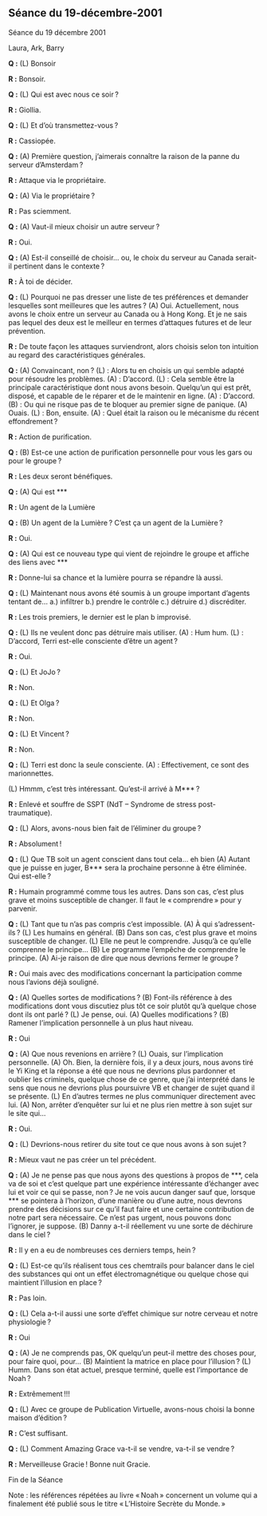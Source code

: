 ## Séance du 19-décembre-2001

Séance du 19 décembre 2001

Laura, Ark, Barry

**Q :** (L) Bonsoir

**R :** Bonsoir.

**Q :** (L) Qui est avec nous ce soir ?

**R :** Giollia.

**Q :** (L) Et d’où transmettez-vous ?

**R :** Cassiopée.

**Q :** (A) Première question, j’aimerais connaître la raison de la panne du serveur d’Amsterdam ?

**R :** Attaque via le propriétaire.

**Q :** (A) Via le propriétaire ?

**R :** Pas sciemment.

**Q :** (A) Vaut-il mieux choisir un autre serveur ?

**R :** Oui.

**Q :** (A) Est-il conseillé de choisir… ou, le choix du serveur au Canada serait-il pertinent dans le contexte ?

**R :** À toi de décider.

**Q :** (L) Pourquoi ne pas dresser une liste de tes préférences et demander lesquelles sont meilleures que les autres ? (A) Oui. Actuellement, nous avons le choix entre un serveur au Canada ou à Hong Kong. Et je ne sais pas lequel des deux est le meilleur en termes d’attaques futures et de leur prévention.

**R :** De toute façon les attaques surviendront, alors choisis selon ton intuition au regard des caractéristiques générales.

**Q :** (A) Convaincant, non ? (L) : Alors tu en choisis un qui semble adapté pour résoudre les problèmes. (A) : D’accord. (L) : Cela semble être la principale caractéristique dont nous avons besoin. Quelqu’un qui est prêt, disposé, et capable de le réparer et de le maintenir en ligne. (A) : D’accord. (B) : Ou qui ne risque pas de te bloquer au premier signe de panique. (A) Ouais. (L) : Bon, ensuite. (A) : Quel était la raison ou le mécanisme du récent effondrement ?

**R :** Action de purification.

**Q :** (B) Est-ce une action de purification personnelle pour vous les gars ou pour le groupe ?

**R :** Les deux seront bénéfiques.

**Q :** (A) Qui est ***

**R :** Un agent de la Lumière

**Q :** (B) Un agent de la Lumière ? C’est ça un agent de la Lumière ?

**R :** Oui.

**Q :** (A) Qui est ce nouveau type qui vient de rejoindre le groupe et affiche des liens avec ***

**R :** Donne-lui sa chance et la lumière pourra se répandre là aussi.

**Q :** (L) Maintenant nous avons été soumis à un groupe important d’agents tentant de… a.) infiltrer b.) prendre le contrôle c.) détruire d.) discréditer.

**R :** Les trois premiers, le dernier est le plan b improvisé.

**Q :** (L) Ils ne veulent donc pas détruire mais utiliser. (A) : Hum hum. (L) : D’accord, Terri est-elle consciente d’être un agent ?

**R :** Oui.

**Q :** (L) Et JoJo ?

**R :** Non.

**Q :** (L) Et Olga ?

**R :** Non.

**Q :** (L) Et Vincent ?

**R :** Non.

**Q :** (L) Terri est donc la seule consciente. (A) : Effectivement, ce sont des marionnettes.

(L) Hmmm, c’est très intéressant. Qu’est-il arrivé à M*** ?

**R :** Enlevé et souffre de SSPT (NdT – Syndrome de stress post-traumatique).

**Q :** (L) Alors, avons-nous bien fait de l’éliminer du groupe ?

**R :** Absolument !

**Q :** (L) Que TB soit un agent conscient dans tout cela… eh bien (A) Autant que je puisse en juger, B*** sera la prochaine personne à être éliminée. Qui est-elle ?

**R :** Humain programmé comme tous les autres. Dans son cas, c’est plus grave et moins susceptible de changer. Il faut le « comprendre » pour y parvenir.

**Q :** (L) Tant que tu n’as pas compris c’est impossible. (A) À qui s’adressent-ils ? (L) Les humains en général. (B) Dans son cas, c’est plus grave et moins susceptible de changer. (L) Elle ne peut le comprendre. Jusqu’à ce qu’elle comprenne le principe… (B) Le programme l’empêche de comprendre le principe. (A) Ai-je raison de dire que nous devrions fermer le groupe ?

**R :** Oui mais avec des modifications concernant la participation comme nous l’avions déjà souligné.

**Q :** (A) Quelles sortes de modifications ? (B) Font-ils référence à des modifications dont vous discutiez plus tôt ce soir plutôt qu’à quelque chose dont ils ont parlé ? (L) Je pense, oui. (A) Quelles modifications ? (B) Ramener l’implication personnelle à un plus haut niveau.

**R :** Oui

**Q :** (A) Que nous revenions en arrière ? (L) Ouais, sur l’implication personnelle. (A) Oh. Bien, la dernière fois, il y a deux jours, nous avons tiré le Yi King et la réponse a été que nous ne devrions plus pardonner et oublier les criminels, quelque chose de ce genre, que j’ai interprété dans le sens que nous ne devrions plus poursuivre VB et changer de sujet quand il se présente. (L) En d’autres termes ne plus communiquer directement avec lui. (A) Non, arrêter d’enquêter sur lui et ne plus rien mettre à son sujet sur le site qui…

**R :** Oui.

**Q :** (L) Devrions-nous retirer du site tout ce que nous avons à son sujet ?

**R :** Mieux vaut ne pas créer un tel précédent.

**Q :** (A) Je ne pense pas que nous ayons des questions à propos de ***, cela va de soi et c’est quelque part une expérience intéressante d’échanger avec lui et voir ce qui se passe, non ? Je ne vois aucun danger sauf que, lorsque *** se pointera à l’horizon, d’une manière ou d’une autre, nous devrons prendre des décisions sur ce qu’il faut faire et une certaine contribution de notre part sera nécessaire. Ce n’est pas urgent, nous pouvons donc l’ignorer, je suppose. (B) Danny a-t-il réellement vu une sorte de déchirure dans le ciel ?

**R :** Il y en a eu de nombreuses ces derniers temps, hein ?

**Q :** (L) Est-ce qu’ils réalisent tous ces chemtrails pour balancer dans le ciel des substances qui ont un effet électromagnétique ou quelque chose qui maintient l’illusion en place ?

**R :** Pas loin.

**Q :** (L) Cela a-t-il aussi une sorte d’effet chimique sur notre cerveau et notre physiologie ?

**R :** Oui

**Q :** (A) Je ne comprends pas, OK quelqu’un peut-il mettre des choses pour, pour faire quoi, pour… (B) Maintient la matrice en place pour l’illusion ? (L) Humm. Dans son état actuel, presque terminé, quelle est l’importance de Noah ?

**R :** Extrêmement !!!

**Q :** (L) Avec ce groupe de Publication Virtuelle, avons-nous choisi la bonne maison d’édition ?

**R :** C’est suffisant.

**Q :** (L) Comment Amazing Grace va-t-il se vendre, va-t-il se vendre ?

**R :** Merveilleuse Gracie ! Bonne nuit Gracie.

Fin de la Séance


Note : les références répétées au livre « Noah » concernent un volume qui a finalement été publié sous le titre « L’Histoire Secrète du Monde. »